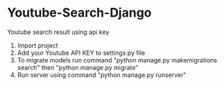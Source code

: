 # Youtube-Search-Django
Youtube search result using api key
1. Import project
2. Add your Youtube API KEY to settings.py file
3. To migrate models run command "python manage.py makemigrations search" then "python manage.py migrate"
4. Run server using command "python manage.py runserver"
